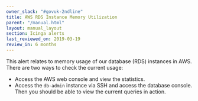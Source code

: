 ```yaml
---
owner_slack: "#govuk-2ndline"
title: AWS RDS Instance Memory Utilization
parent: "/manual.html"
layout: manual_layout
section: Icinga alerts
last_reviewed_on: 2019-03-19
review_in: 6 months
---
```


This alert relates to memory usage of our database (RDS) instances in AWS.
There are two ways to check the current usage:

- Access the AWS web console and view the statistics.
- Access the `db-admin` instance via SSH and access the database console. Then
  you should be able to view the current queries in action.
